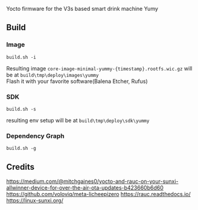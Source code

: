 Yocto firmware for the V3s based smart drink machine Yumy

## Build

### Image
```
build.sh -i
```
Resulting image `core-image-minimal-yummy-{timestamp}.rootfs.wic.gz` will be at `build\tmp\deploy\images\yummy`\
Flash it with your favorite software(Balena Etcher, Rufus)

### SDK
```
build.sh -s
```
resulting env setup will be at `build\tmp\deploy\sdk\yummy`

### Dependency Graph
```
build.sh -g
```


## Credits
https://medium.com/@mitchgaines0/yocto-and-rauc-on-your-sunxi-allwinner-device-for-over-the-air-ota-updates-b423660b6d60
https://github.com/voloviq/meta-licheepizero
https://rauc.readthedocs.io/
https://linux-sunxi.org/
